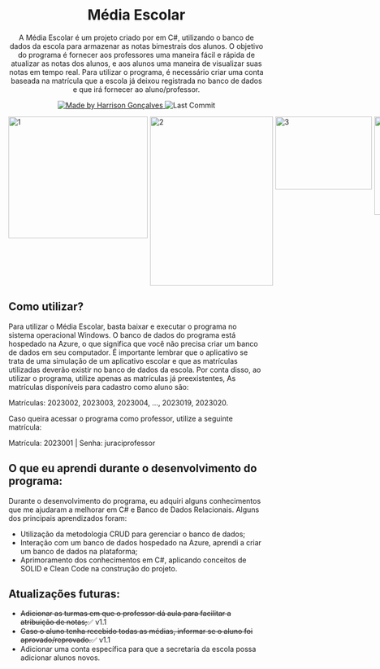 <h1 align="center">
  Média Escolar
</h1>

<p align="center">A Média Escolar é um projeto criado por em C#, utilizando o banco de dados da escola para armazenar as notas bimestrais dos alunos. O objetivo do programa é fornecer aos professores uma maneira fácil e rápida de atualizar as notas dos alunos, e aos alunos uma maneira de visualizar suas notas em tempo real. Para utilizar o programa, é necessário criar uma conta baseada na matrícula que a escola já deixou registrada no banco de dados e que irá fornecer ao aluno/professor.</p>

<p align="center">
  <a href="https://github.com/harrisongoncalves">
    <img alt="Made by Harrison Gonçalves" src="https://img.shields.io/badge/made%20by-Harrison%20Gonçalves-brightgreen">
  </a>
<img alt="Last Commit" src="https://img.shields.io/github/last-commit/harrisongoncalves/MediaEscolar">

</p>

<div style="display:flex;">
    <img src="https://i.ibb.co/GFf3w9k/1.png" alt="1" border="0" width="274" height="239" style="margin-right:5px;">
    <img src="https://i.ibb.co/j4L3L1s/2.png" alt="2" border="0" width="242" height="332" style="margin-right:5px;">
    <img src="https://i.ibb.co/h7rnbLw/3.png" alt="3" border="0" width="190" height="143" style="margin-right:5px;">
    <img src="https://i.ibb.co/c2JZd7x/notas-Aluno.png" alt="4" border="0" width="444" height="193" style="margin-right:5px;">
  <img src="https://i.ibb.co/YNmhMr7/notas-Professor.png" alt="5" border="0" width="433" height="294">
</div>
  
  
<h2>
Como utilizar?
</h2>
  
<p>Para utilizar o Média Escolar, basta baixar e executar o programa no sistema operacional Windows. O banco de dados do programa está hospedado na Azure, o que significa que você não precisa criar um banco de dados em seu computador. É importante lembrar que o aplicativo se trata de uma simulação de um aplicativo escolar e que as matrículas utilizadas deverão existir no banco de dados da escola. Por conta disso, ao utilizar o programa, utilize apenas as matrículas já preexistentes, As matrículas disponíveis para cadastro como aluno são:</p>
  <p>Matrículas: 2023002, 2023003, 2023004, ..., 2023019, 2023020. </p>
  <p>Caso queira acessar o programa como professor, utilize a seguinte matrícula:</p>
  <p>Matrícula: 2023001 | Senha: juraciprofessor</p>
  
  
<h2>
  O que eu aprendi durante o desenvolvimento do programa:
 </h2>
 
 <p>
Durante o desenvolvimento do programa, eu adquiri alguns conhecimentos que me ajudaram a melhorar em C# e Banco de Dados Relacionais. Alguns dos principais aprendizados foram:
</p>

<ul>
  <li>Utilização da metodologia CRUD para gerenciar o banco de dados;</li>
  <li>Interação com um banco de dados hospedado na Azure, aprendi a criar um banco de dados na plataforma;</li>
  <li>Aprimoramento dos conhecimentos em C#, aplicando conceitos de SOLID e Clean Code na construção do projeto.</li>
</ul>
   
 <h2>
Atualizações futuras:
</h2>

<ul>
  <li><del>Adicionar as turmas em que o professor dá aula para facilitar a atribuição de notas;</del><span class="green-emoji">&#9989;</span> v1.1</li>
  <li><del>Caso o aluno tenha recebido todas as médias, informar se o aluno foi aprovado/reprovado.</del><span class="green-emoji">&#9989;</span> v1.1</li>
  <li>Adicionar uma conta específica para que a secretaria da escola possa adicionar alunos novos.</li>
</ul>

